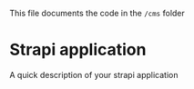 This file documents the code in the `/cms` folder

# Strapi application

A quick description of your strapi application
